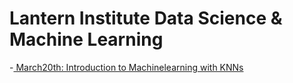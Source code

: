 # Lantern Institute Data Science & Machine Learning



-[ March20th: Introduction to Machinelearning with KNNs](https://github.com/tanabymofrad/Lantern/tree/master/Mar20-KNN) 
